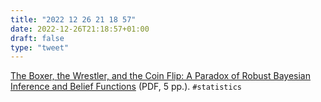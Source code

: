 ```yaml
---
title: "2022 12 26 21 18 57"
date: 2022-12-26T21:18:57+01:00
draft: false
type: "tweet"
---
```


[The Boxer, the Wrestler, and the Coin Flip: A Paradox of Robust Bayesian Inference and Belief Functions](http://www.stat.columbia.edu/~gelman/research/published/augie4.pdf) (PDF, 5 pp.). `#statistics`
